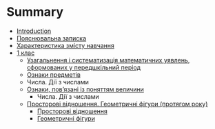 # Summary

* [Introduction](README.md)
* [Пояснювальна записка](chapter1.md)
* [Характеристика змісту навчання](chapter2.md)
* [1 клас](chapter3.md)
   * [Узагальнення і систематизація математичних уявлень, сформованих у передшкільний період](uzagalnennya__sistematizatsya_matematichnih_uyavlen.md)
   * [Ознаки предметів](oznaki_predmetiv.md)
   * Числа. Дії з числами
   * [Ознаки, пов’язані із поняттям величини](oznaki_povyazani_z_ponyattyam_velichini.md)
       * Числа. Дії з числами
   * [Просторові відношення. Геометричні фігури (протягом року)](prostorovi_vidnoshennya_geometrichnix_figuri.md)
       * [Просторові відношення](prostorovi_vidnoshennya.md)
       * [Геометричні фігури](geometrichni_fguri.md)

